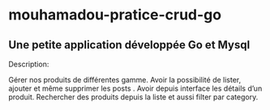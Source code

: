 # mouhamadou-pratice-crud-go

## Une petite application développée Go et Mysql

Description:

Gérer nos produits de différentes gamme. Avoir la possibilité de lister, ajouter et même supprimer les posts . Avoir depuis interface les détails d’un produit. Rechercher des produits depuis la liste et aussi filter par category.